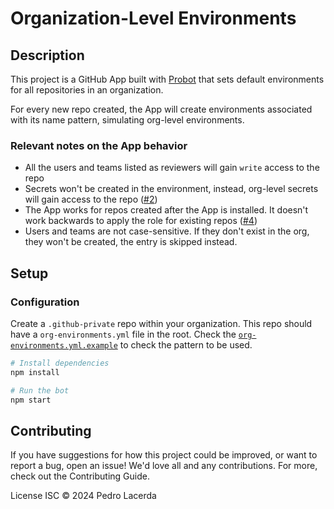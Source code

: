 # Organization-Level Environments

## Description

This project is a GitHub App built with [Probot](https://github.com/probot/probot) that sets default environments for all repositories in an organization.

For every new repo created, the App will create environments associated with its name pattern, simulating org-level environments.

### Relevant notes on the App behavior

- All the users and teams listed as reviewers will gain `write` access to the repo
- Secrets won't be created in the environment, instead, org-level secrets will gain access to the repo ([#2](https://github.com/pedrolacerda/org-level-environments/issues/2))
- The App works for repos created after the App is installed. It doesn't work backwards to apply the role for existing repos ([#4](https://github.com/pedrolacerda/org-level-environments/issues/4))
- Users and teams are not case-sensitive. If they don't exist in the org, they won't be created, the entry is skipped instead.

## Setup

### Configuration

Create a `.github-private` repo within your organization. This repo should have a `org-environments.yml` file in the root. Check the [`org-environments.yml.example`](https://github.com/pedrolacerda/org-level-environments/blob/main/org-environments.yml.example) to check the pattern to be used.

```sh
# Install dependencies
npm install

# Run the bot
npm start
```


## Contributing

If you have suggestions for how this project could be improved, or want to report a bug, open an issue! We'd love all and any contributions. For more, check out the Contributing Guide.

License
ISC © 2024 Pedro Lacerda
